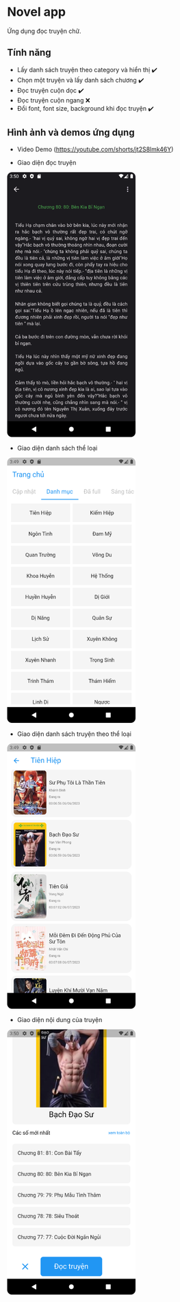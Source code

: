 # Novel app

Ứng dụng đọc truyện chữ.

## Tính năng

- Lấy danh sách truyện theo category và hiển thị :heavy_check_mark:
- Chọn một truyện và lấy danh sách chương :heavy_check_mark:
- Đọc truyện cuộn dọc :heavy_check_mark:
- Đọc truyện cuộn ngang :x:
- Đổi font, font size, background khi đọc truyện :heavy_check_mark:

## Hình ảnh và demos ứng dụng

- Video Demo (https://youtube.com/shorts/jt2S8lmk46Y)

- Giao diện đọc truyện
<img src="/assets/images/chapter_detail.png" alt="app-screen" width="300" />

- Giao diện danh sách thể loại
<img src="/assets/images/list_category.png" alt="app-screen" width="300" />


- Giao diện danh sách truyện theo thể loại
<img src="/assets/images/list_story.png" alt="app-screen" width="300" />


- Giao diện nội dung của truyện
<img src="/assets/images/story_detail.png" alt="app-screen" width="300" />

